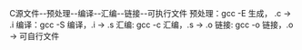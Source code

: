 C源文件--预处理--编译--汇编--链接--可执行文件
预处理：gcc -E 生成， .c -> .i
编译：gcc -S 编译，.i -> .s 
汇编: gcc -c 汇编，.s -> .o
链接: gcc -o 链接，.o -> 可自行文件

